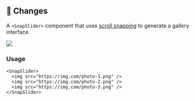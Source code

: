 ## 🧰 Changes

A `<SnapSlider>` component that uses [scroll snapping](https://developer.mozilla.org/en-US/docs/Web/CSS/CSS_scroll_snap) to generate a gallery interface.

<img src=https://github.com/user-attachments/assets/7cb668ee-0885-40ed-b504-2095779fbae9>

### Usage

```mdx
<SnapSlider>
  <img src="https://img.com/photo-1.png" />
  <img src="https://img.com/photo-2.png" />
  <img src="https://img.com/photo-3.png" />
</SnapSlider>
```
